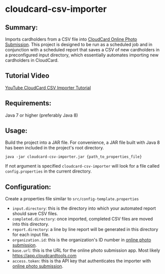 # cloudcard-csv-importer

Summary:
---

Imports cardholders from a CSV file into [CloudCard Online Photo Submission](https://onlinephotosubmission.com).  This project is designed to be run as a scheduled job and in conjunction with a scheduled report that saves a CSV of new cardholders in a preconfigured input directory, which essentially automates importing new cardholders in CloudCard.

Tutorial Video
---
[YouTube CloudCard CSV Importer Tutorial](https://youtu.be/YjtsWjxRoq4)

Requirements:
---
Java 7 or higher (preferably Java 8)

Usage:
---
Build the project into a JAR file. For convenience, a JAR file built with Java 8 has been included in the project's root directory.

    java -jar cloudcard-csv-importer.jar {path_to_properties_file}

If not argument is specified `cloudcard-csv-importer` will look for a file called `config.properties` in the current directory.

Configuration:
---
Create a properties file similar to `src/config-template.properties`

* `input.directory`: this is the directory into which your automated report should save CSV files.
* `completed.directory`: once imported, completed CSV files are moved into this directory.
* `report.directory`: a line by line report will be generated in this directory for each input file.
* `organization.id`: this is the organization's ID number in [online photo submission](https://onlinephotosubmission.com).
* `base.url`: this is the URL for the online photo submission app.  Most likely https://app.cloudcardtools.com
* `access.token`: this is tha API key that authenticates the importer with [online photo submission](https://onlinephotosubmission.com).
